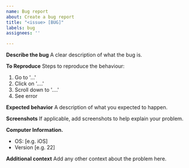 ```yaml
---
name: Bug report
about: Create a bug report
title: "<issue> [BUG]"
labels: bug
assignees: ''

---
```


**Describe the bug**
A clear description of what the bug is.

**To Reproduce**
Steps to reproduce the behaviour:
1. Go to '...'
2. Click on '....'
3. Scroll down to '....'
4. See error

**Expected behavior**
A description of what you expected to happen.

**Screenshots**
If applicable, add screenshots to help explain your problem.

**Computer Information.**
 - OS: [e.g. iOS]
 - Version [e.g. 22]


**Additional context**
Add any other context about the problem here.
